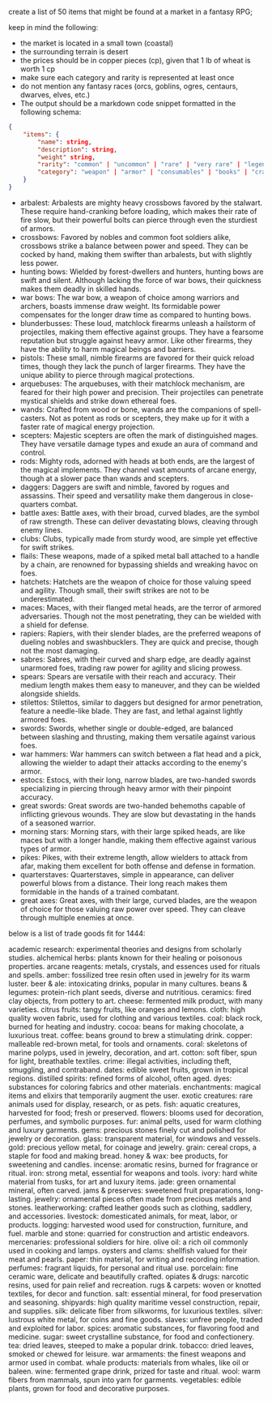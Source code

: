 create a list of 50 items that might be found at a market in a fantasy RPG;

keep in mind the following:
* the market is located in a small town (coastal)
* the surrounding terrain is desert
* the prices should be in copper pieces (cp), given that 1 lb of wheat is worth 1 cp
* make sure each category and rarity is represented at least once
* do not mention any fantasy races (orcs, goblins, ogres, centaurs, dwarves, elves, etc.)
* The output should be a markdown code snippet formatted in the following schema:
```json
{
    "items": {
        "name": string,
        "description": string,
        "weight" string,
        "rarity": "common" | "uncommon" | "rare" | "very rare" | "legendary",
        "category": "weapon" | "armor" | "consumables" | "books" | "crafting reagents" | "misc"
    }
}
```

* arbalest: Arbalests are mighty heavy crossbows favored by the stalwart. These require hand-cranking before loading, which makes their rate of fire slow, but their powerful bolts can pierce through even the sturdiest of armors.
* crossbows: Favored by nobles and common foot soldiers alike, crossbows strike a balance between power and speed. They can be cocked by hand, making them swifter than arbalests, but with slightly less power.
* hunting bows: Wielded by forest-dwellers and hunters, hunting bows are swift and silent. Although lacking the force of war bows, their quickness makes them deadly in skilled hands.
* war bows: The war bow, a weapon of choice among warriors and archers, boasts immense draw weight. Its formidable power compensates for the longer draw time as compared to hunting bows.
* blunderbusses: These loud, matchlock firearms unleash a hailstorm of projectiles, making them effective against groups. They have a fearsome reputation but struggle against heavy armor. Like other firearms, they have the ability to harm magical beings and barriers.
* pistols: These small, nimble firearms are favored for their quick reload times, though they lack the punch of larger firearms. They have the unique ability to pierce through magical protections.
* arquebuses: The arquebuses, with their matchlock mechanism, are feared for their high power and precision. Their projectiles can penetrate mystical shields and strike down ethereal foes.
* wands: Crafted from wood or bone, wands are the companions of spell-casters. Not as potent as rods or scepters, they make up for it with a faster rate of magical energy projection.
* scepters: Majestic scepters are often the mark of distinguished mages. They have versatile damage types and exude an aura of command and control.
* rods: Mighty rods, adorned with heads at both ends, are the largest of the magical implements. They channel vast amounts of arcane energy, though at a slower pace than wands and scepters.
* daggers: Daggers are swift and nimble, favored by rogues and assassins. Their speed and versatility make them dangerous in close-quarters combat.
* battle axes: Battle axes, with their broad, curved blades, are the symbol of raw strength. These can deliver devastating blows, cleaving through enemy lines.
* clubs: Clubs, typically made from sturdy wood, are simple yet effective for swift strikes.
* flails: These weapons, made of a spiked metal ball attached to a handle by a chain, are renowned for bypassing shields and wreaking havoc on foes.
* hatchets: Hatchets are the weapon of choice for those valuing speed and agility. Though small, their swift strikes are not to be underestimated.
* maces: Maces, with their flanged metal heads, are the terror of armored adversaries. Though not the most penetrating, they can be wielded with a shield for defense.
* rapiers: Rapiers, with their slender blades, are the preferred weapons of dueling nobles and swashbucklers. They are quick and precise, though not the most damaging.
* sabres: Sabres, with their curved and sharp edge, are deadly against unarmored foes, trading raw power for agility and slicing prowess.
* spears: Spears are versatile with their reach and accuracy. Their medium length makes them easy to maneuver, and they can be wielded alongside shields.
* stilettos: Stilettos, similar to daggers but designed for armor penetration, feature a needle-like blade. They are fast, and lethal against lightly armored foes.
* swords: Swords, whether single or double-edged, are balanced between slashing and thrusting, making them versatile against various foes.
* war hammers: War hammers can switch between a flat head and a pick, allowing the wielder to adapt their attacks according to the enemy's armor.
* estocs: Estocs, with their long, narrow blades, are two-handed swords specializing in piercing through heavy armor with their pinpoint accuracy.
* great swords: Great swords are two-handed behemoths capable of inflicting grievous wounds. They are slow but devastating in the hands of a seasoned warrior.
* morning stars: Morning stars, with their large spiked heads, are like maces but with a longer handle, making them effective against various types of armor.
* pikes: Pikes, with their extreme length, allow wielders to attack from afar, making them excellent for both offense and defense in formation.
* quarterstaves: Quarterstaves, simple in appearance, can deliver powerful blows from a distance. Their long reach makes them formidable in the hands of a trained combatant.
* great axes: Great axes, with their large, curved blades, are the weapon of choice for those valuing raw power over speed. They can cleave through multiple enemies at once.


below is a list of trade goods fit for 1444:

academic research: experimental theories and designs from scholarly studies.
alchemical herbs: plants known for their healing or poisonous properties.
arcane reagents: metals, crystals, and essences used for rituals and spells.
amber: fossilized tree resin often used in jewelry for its warm luster.
beer & ale: intoxicating drinks, popular in many cultures.
beans & legumes: protein-rich plant seeds, diverse and nutritious.
ceramics: fired clay objects, from pottery to art.
cheese: fermented milk product, with many varieties.
citrus fruits: tangy fruits, like oranges and lemons.
cloth: high quality woven fabric, used for clothing and various textiles.
coal: black rock, burned for heating and industry.
cocoa: beans for making chocolate, a luxurious treat.
coffee: beans ground to brew a stimulating drink.
copper: malleable red-brown metal, for tools and ornaments.
coral: skeletons of marine polyps, used in jewelry, decoration, and art.
cotton: soft fiber, spun for light, breathable textiles.
crime: illegal activities, including theft, smuggling, and contraband.
dates: edible sweet fruits, grown in tropical regions.
distilled spirits: refined forms of alcohol, often aged.
dyes: substances for coloring fabrics and other materials.
enchantments: magical items and elixirs that temporarily augment the user.
exotic creatures: rare animals used for display, research, or as pets.
fish: aquatic creatures, harvested for food; fresh or preserved.
flowers: blooms used for decoration, perfumes, and symbolic purposes.
fur: animal pelts, used for warm clothing and luxury garments.
gems: precious stones finely cut and polished for jewelry or decoration.
glass: transparent material, for windows and vessels.
gold: precious yellow metal, for coinage and jewelry.
grain: cereal crops, a staple for food and making bread.
honey & wax: bee products, for sweetening and candles.
incense: aromatic resins, burned for fragrance or ritual.
iron: strong metal, essential for weapons and tools.
ivory: hard white material from tusks, for art and luxury items.
jade: green ornamental mineral, often carved.
jams & preserves: sweetened fruit preparations, long-lasting.
jewelry: ornamental pieces often made from precious metals and stones.
leatherworking: crafted leather goods such as clothing, saddlery, and accessories. 
livestock: domesticated animals, for meat, labor, or products.
logging: harvested wood used for construction, furniture, and fuel.
marble and stone: quarried for construction and artistic endeavors.
mercenaries: professional soldiers for hire.
olive oil: a rich oil commonly used in cooking and lamps.
oysters and clams: shellfish valued for their meat and pearls.
paper: thin material, for writing and recording information.
perfumes: fragrant liquids, for personal and ritual use.
porcelain: fine ceramic ware, delicate and beautifully crafted.
opiates & drugs: narcotic resins, used for pain relief and recreation.
rugs & carpets: woven or knotted textiles, for decor and function.
salt: essential mineral, for food preservation and seasoning.
shipyards: high quality maritime vessel construction, repair, and supplies.
silk: delicate fiber from silkworms, for luxurious textiles.
silver: lustrous white metal, for coins and fine goods.
slaves: unfree people, traded and exploited for labor.
spices: aromatic substances, for flavoring food and medicine.
sugar: sweet crystalline substance, for food and confectionery.
tea: dried leaves, steeped to make a popular drink.
tobacco: dried leaves, smoked or chewed for leisure.
war armaments: the finest weapons and armor used in combat.
whale products: materials from whales, like oil or baleen.
wine: fermented grape drink, prized for taste and ritual.
wool: warm fibers from mammals, spun into yarn for garments.
vegetables: edible plants, grown for food and decorative purposes.